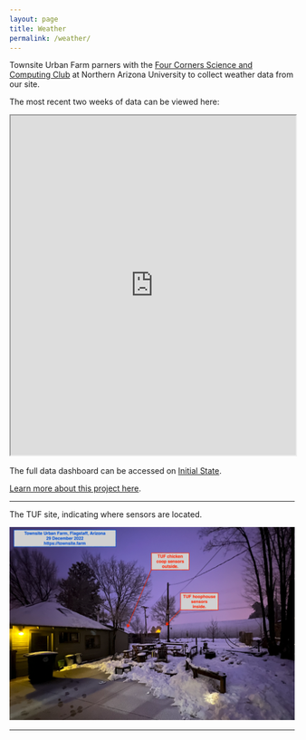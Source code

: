 ```yaml
---
layout: page
title: Weather
permalink: /weather/
---
```


Townsite Urban Farm parners with the [Four Corners Science and Computing Club](https://four-corners-scientific-computing.org) at Northern Arizona University to collect weather data from our site.

The most recent two weeks of data can be viewed here:

<iframe width="100%" height="600px" src="https://iot.app.initialstate.com/embed/#/tiles/bkt_h0i9l4mxsnqb"></iframe>

The full data dashboard can be accessed on [Initial State](https://go.init.st/xwi3scd).

[Learn more about this project here](https://four-corners-scientific-computing.org/announcements/2022/12/31/tuf-weather-station.html).

<hr>

The TUF site, indicating where sensors are located.

![*TUF site*](/images/weather-station-images/tuf-site.png "*TUF site")

<hr>